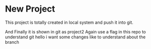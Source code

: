 # New Project 
This project is totally created in local system and push it into git.

And Finally it is shown in git as project2
 Again use a flag in this repo to understand git
 hello i want some changes like to understand about the branch
 